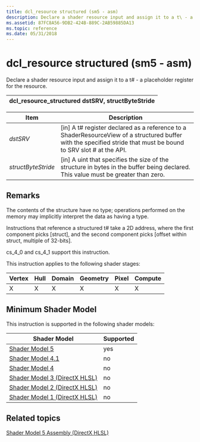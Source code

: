 ```yaml
---
title: dcl_resource structured (sm5 - asm)
description: Declare a shader resource input and assign it to a t\ - a placeholder register for the resource.
ms.assetid: 87FC8A56-9DB2-424B-889C-2AB59885DA13
ms.topic: reference
ms.date: 05/31/2018
---
```


# dcl\_resource structured (sm5 - asm)

Declare a shader resource input and assign it to a t\# - a placeholder register for the resource.



| dcl\_resource\_structured dstSRV, structByteStride |
|----------------------------------------------------|



 



| Item                                                                                                                                   | Description                                                                                                                                                                      |
|----------------------------------------------------------------------------------------------------------------------------------------|----------------------------------------------------------------------------------------------------------------------------------------------------------------------------------|
| <span id="dstSRV"></span><span id="dstsrv"></span><span id="DSTSRV"></span>*dstSRV*<br/>                                         | \[in\] A t\# register declared as a reference to a ShaderResourceView of a structured buffer with the specified stride that must be bound to SRV slot \# at the API. <br/> |
| <span id="structByteStride"></span><span id="structbytestride"></span><span id="STRUCTBYTESTRIDE"></span>*structByteStride*<br/> | \[in\] A uint that specifies the size of the structure in bytes in the buffer being declared. This value must be greater than zero.<br/>                                   |



 

## Remarks

The contents of the structure have no type; operations performed on the memory may implicitly interpret the data as having a type.

Instructions that reference a structured t\# take a 2D address, where the first component picks \[struct\], and the second component picks \[offset within struct, multiple of 32-bits\].

cs\_4\_0 and cs\_4\_1 support this instruction.

This instruction applies to the following shader stages:



| Vertex | Hull | Domain | Geometry | Pixel | Compute |
|--------|------|--------|----------|-------|---------|
| X      | X    | X      | X        | X     | X       |



 

## Minimum Shader Model

This instruction is supported in the following shader models:



| Shader Model                                              | Supported |
|-----------------------------------------------------------|-----------|
| [Shader Model 5](d3d11-graphics-reference-sm5.md)        | yes       |
| [Shader Model 4.1](dx-graphics-hlsl-sm4.md)              | no        |
| [Shader Model 4](dx-graphics-hlsl-sm4.md)                | no        |
| [Shader Model 3 (DirectX HLSL)](dx-graphics-hlsl-sm3.md) | no        |
| [Shader Model 2 (DirectX HLSL)](dx-graphics-hlsl-sm2.md) | no        |
| [Shader Model 1 (DirectX HLSL)](dx-graphics-hlsl-sm1.md) | no        |



 

## Related topics

<dl> <dt>

[Shader Model 5 Assembly (DirectX HLSL)](shader-model-5-assembly--directx-hlsl-.md)
</dt> </dl>

 

 





